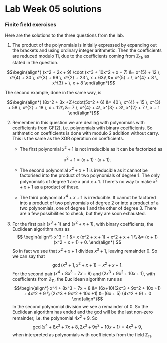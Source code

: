 # Lab Week 05 solutions

### Finite field exercises

Here are the solutions to the three questions from the lab. 

1. The product of the polynomials is initially expressed by expanding out the brackets and using ordinary integer arithmetic. Then the coefficients are reduced modulo 11, due to the coefficients coming from $\mathbb{Z}_{11}$, as stated in the question. 

$$\begin{align*}
(x^2 + 2x + 9) \cdot (x^3 + 10x^2 + x + 7) 
&= x^{5} + 12 \, x^{4} + 30 \, x^{3} + 99 \, x^{2} + 23 \, x + 63\\
&= x^{5} + \, x^{4} + 8 \, x^{3}  +  \, x + 8
\end{align*}$$

The second example, done in the same way, is 

$$\begin{align*}
(8x^2 + 3x +2)\cdot(5x^2 + 6)
&= 40 \, x^{4} + 15 \, x^{3} + 58 \, x^{2} + 18 \, x + 12\\
&= 7 \, x^{4} + 4\, x^{3} + 3\, x^{2} + 7 \, x + 1
\end{align*}$$

2. Remember in this question we are dealing with polynomials with coefficients from $\text{GF}(2)$, i.e. polynomials with binary coefficients. So arithmetic on coefficients is done with modulo 2 addition without carry. This is the same as the XOR operation on coefficients. 

    - The first polynomial $x^2 + 1$ is not irreducible as it can be factorized as 

    $$x^2 + 1 = (x+1) \cdot (x + 1).$$

    - The second polynomial $x^2 + x +1$ is irreducible as it cannot be factorised into the product of two polynomials of degree 1. The only polynomials of degree 1 are $x$ and $x+1$. There's no way to make $x^2 + x +1$ as a product of these.

    - The third polynomial $x^4 + x + 1$ is irreducible. It cannot be factored into a product of two polynomials of degree 2 or into a product of a two polynomials, one of degree 1 and the other of degree 3. There are a few possibilities to check, but they are soon exhausted. 

3. For the first pair $(x^3 +1)$ and $(x^2 + x +1)$, with binary coefficients, the Euclidean algorithm runs as 
$$ \begin{align*}
x^3 + 1 
&= x (x^2 + x + 1) + x^2 + x + 1 \\
&= (x + 1) (x^2 + x + 1) + 0.
\end{align*}
$$
So in fact we see that $x^2 + x + 1$ divides $x^3 + 1$, leaving remainder 0. So we can say that 
$$\gcd(x^3 +1,\, x^2 + x +1) = x^2 + x + 1.$$
For the second pair $(x^4 + 8x^3 + 7x + 8)$ and $(2x^3 + 9x^2 + 10x +1)$, with coefficients from $\mathbb{Z}_{11}$, the Euclidean algorithm runs as
$$\begin{align*}
x^4 + 8x^3 + 7x + 8
&= (6x+10)(2x^3 + 9x^2 + 10x +1) + 4x^2 + 9 \\
(2x^3 + 9x^2 + 10x +1)
&=(6x + 5) (4x^2 + 9) + 0
\end{align*}$$
In the second polynomial division we see a remainder of $0$. So the Euclidean algorithm has ended and the gcd will be the last non-zero remainder, i.e. the polynomial $4x^2 + 9$. So
$$\gcd(x^4 + 8x^3 + 7x + 8, \, 2x^3 + 9x^2 + 10x +1)=4x^2 + 9,$$
when interpreted as polynomials with coefficients from the field $\mathbb{Z}_{11}$. 